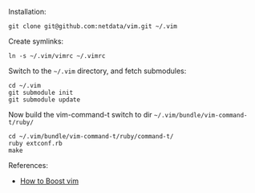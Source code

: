 Installation:

    git clone git@github.com:netdata/vim.git ~/.vim

Create symlinks:

    ln -s ~/.vim/vimrc ~/.vimrc

Switch to the `~/.vim` directory, and fetch submodules:

    cd ~/.vim
    git submodule init
    git submodule update

Now build the vim-command-t switch to dir `~/.vim/bundle/vim-command-t/ruby/`

	cd ~/.vim/bundle/vim-command-t/ruby/command-t/
	ruby extconf.rb
	make

References:

* [How to Boost vim](http://nvie.com/posts/how-i-boosted-my-vim/)
